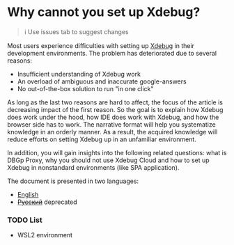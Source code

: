 # Why cannot you set up Xdebug?

> ℹ️ Use issues tab to suggest changes

Most users experience difficulties with setting up [Xdebug](https://xdebug.org/) in their development environments. The problem has deteriorated due to several reasons:

- Insufficient understanding of Xdebug work
- An overload of ambiguous and inaccurate google-answers
- No out-of-the-box solution to run "in one click"

As long as the last two reasons are hard to affect, the focus of the article is decreasing impact of the first reason. So the goal is to explain how Xdebug does work under the hood, how IDE does work with Xdebug, and how the browser side has to work. The narrative format will help you systematize knowledge in an orderly manner. As a result, the acquired knowledge will reduce efforts on setting Xdebug up in an unfamiliar environment.

In addition, you will gain insights into the following related questions: what is DBGp Proxy, why you should not use Xdebug Cloud and how to set up Xdebug in nonstandard environments (like SPA application).

The document is presented in two languages:

- [English](./xdebug_en.md)
- ~~[Русский](./xdebug_ru.md)~~ deprecated

### TODO List

- WSL2 environment